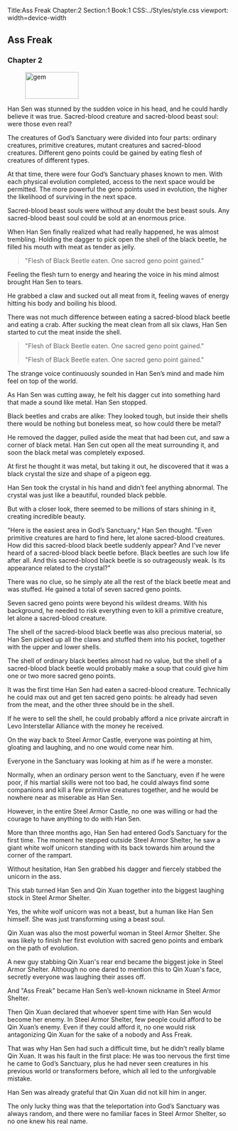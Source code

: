 Title:Ass Freak
Chapter:2
Section:1
Book:1
CSS:../Styles/style.css
viewport: width=device-width

## Ass Freak
### Chapter 2

<figure>
	<img src="../Images/gem.gif" alt="gem" id="gem" width="120" height="60" />
</figure>



  Han Sen was stunned by the sudden voice in his head, and he could hardly believe it was true. Sacred-blood creature and sacred-blood beast soul: were those even real?

The creatures of God’s Sanctuary were divided into four parts: ordinary creatures, primitive creatures, mutant creatures and sacred-blood creatures. Different geno points could be gained by eating flesh of creatures of different types.

At that time, there were four God’s Sanctuary phases known to men. With each physical evolution completed, access to the next space would be permitted. The more powerful the geno points used in evolution, the higher the likelihood of surviving in the next space.

Sacred-blood beast souls were without any doubt the best beast souls. Any sacred-blood beast soul could be sold at an enormous price.

When Han Sen finally realized what had really happened, he was almost trembling. Holding the dagger to pick open the shell of the black beetle, he filled his mouth with meat as tender as jelly.

> "Flesh of Black Beetle eaten. One sacred geno point gained."

Feeling the flesh turn to energy and hearing the voice in his mind almost brought Han Sen to tears.

He grabbed a claw and sucked out all meat from it, feeling waves of energy hitting his body and boiling his blood.

There was not much difference between eating a sacred-blood black beetle and eating a crab. After sucking the meat clean from all six claws, Han Sen started to cut the meat inside the shell.

> "Flesh of Black Beetle eaten. One sacred geno point gained."
>
> "Flesh of Black Beetle eaten. One sacred geno point gained."

The strange voice continuously sounded in Han Sen’s mind and made him feel on top of the world.

As Han Sen was cutting away, he felt his dagger cut into something hard that made a sound like metal. Han Sen stopped.

Black beetles and crabs are alike: They looked tough, but inside their shells there would be nothing but boneless meat, so how could there be metal?

He removed the dagger, pulled aside the meat that had been cut, and saw a corner of black metal. Han Sen cut open all the meat surrounding it, and soon the black metal was completely exposed.

At first he thought it was metal, but taking it out, he discovered that it was a black crystal the size and shape of a pigeon egg.

Han Sen took the crystal in his hand and didn’t feel anything abnormal. The crystal was just like a beautiful, rounded black pebble.

But with a closer look, there seemed to be millions of stars shining in it, creating incredible beauty.

"Here is the easiest area in God’s Sanctuary," Han Sen thought. "Even primitive creatures are hard to find here, let alone sacred-blood creatures. How did this sacred-blood black beetle suddenly appear? And I’ve never heard of a sacred-blood black beetle before. Black beetles are such low life after all. And this sacred-blood black beetle is so outrageously weak. Is its appearance related to the crystal?"

There was no clue, so he simply ate all the rest of the black beetle meat and was stuffed. He gained a total of seven sacred geno points.

Seven sacred geno points were beyond his wildest dreams. With his background, he needed to risk everything even to kill a primitive creature, let alone a sacred-blood creature.

The shell of the sacred-blood black beetle was also precious material, so Han Sen picked up all the claws and stuffed them into his pocket, together with the upper and lower shells.

The shell of ordinary black beetles almost had no value, but the shell of a sacred-blood black beetle would probably make a soup that could give him one or two more sacred geno points.

It was the first time Han Sen had eaten a sacred-blood creature. Technically he could max out and get ten sacred geno points: he already had seven from the meat, and the other three should be in the shell.

If he were to sell the shell, he could probably afford a nice private aircraft in Levo Interstellar Alliance with the money he received.

On the way back to Steel Armor Castle, everyone was pointing at him, gloating and laughing, and no one would come near him.

Everyone in the Sanctuary was looking at him as if he were a monster.

Normally, when an ordinary person went to the Sanctuary, even if he were poor, if his martial skills were not too bad, he could always find some companions and kill a few primitive creatures together, and he would be nowhere near as miserable as Han Sen.

However, in the entire Steel Armor Castle, no one was willing or had the courage to have anything to do with Han Sen.

More than three months ago, Han Sen had entered God’s Sanctuary for the first time. The moment he stepped outside Steel Armor Shelter, he saw a giant white wolf unicorn standing with its back towards him around the corner of the rampart.

Without hesitation, Han Sen grabbed his dagger and fiercely stabbed the unicorn in the ass.

This stab turned Han Sen and Qin Xuan together into the biggest laughing stock in Steel Armor Shelter.

Yes, the white wolf unicorn was not a beast, but a human like Han Sen himself. She was just transforming using a beast soul.

Qin Xuan was also the most powerful woman in Steel Armor Shelter. She was likely to finish her first evolution with sacred geno points and embark on the path of evolution.

A new guy stabbing Qin Xuan's rear end became the biggest joke in Steel Armor Shelter. Although no one dared to mention this to Qin Xuan's face, secretly everyone was laughing their asses off.

And "Ass Freak" became Han Sen’s well-known nickname in Steel Armor Shelter.

Then Qin Xuan declared that whoever spent time with Han Sen would become her enemy. In Steel Armor Shelter, few people could afford to be Qin Xuan’s enemy. Even if they could afford it, no one would risk antagonizing Qin Xuan for the sake of a nobody and Ass Freak.

That was why Han Sen had such a difficult time, but he didn’t really blame Qin Xuan. It was his fault in the first place: He was too nervous the first time he came to God’s Sanctuary, plus he had never seen creatures in his previous world or transformers before, which all led to the unforgivable mistake.

Han Sen was already grateful that Qin Xuan did not kill him in anger.

The only lucky thing was that the teleportation into God’s Sanctuary was always random, and there were no familiar faces in Steel Armor Shelter, so no one knew his real name.